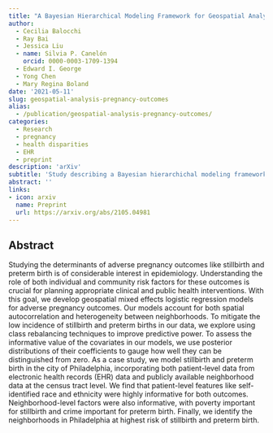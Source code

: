 ```yaml
---
title: "A Bayesian Hierarchical Modeling Framework for Geospatial Analysis of Adverse Pregnancy Outcomes"
author: 
  - Cecilia Balocchi
  - Ray Bai
  - Jessica Liu
  - name: Silvia P. Canelón
    orcid: 0000-0003-1709-1394
  - Edward I. George
  - Yong Chen
  - Mary Regina Boland
date: '2021-05-11'
slug: geospatial-analysis-pregnancy-outcomes
alias:
  - /publication/geospatial-analysis-pregnancy-outcomes/
categories:
  - Research
  - pregnancy
  - health disparities
  - EHR
  - preprint
description: 'arXiv'
subtitle: 'Study describing a Bayesian hierarchichal modeling framework used to explore which neighborhood-level factors and patient-level features were most informative for preterm birth and stillbirth pregnancy outcomes.'
abstract: ''
links:
- icon: arxiv
  name: Preprint
  url: https://arxiv.org/abs/2105.04981
---
```


## Abstract

Studying the determinants of adverse pregnancy outcomes like stillbirth and preterm birth is of considerable interest in epidemiology. Understanding the role of both individual and community risk factors for these outcomes is crucial for planning appropriate clinical and public health interventions. With this goal, we develop geospatial mixed effects logistic regression models for adverse pregnancy outcomes. Our models account for both spatial autocorrelation and heterogeneity between neighborhoods. To mitigate the low incidence of stillbirth and preterm births in our data, we explore using class rebalancing techniques to improve predictive power. To assess the informative value of the covariates in our models, we use posterior distributions of their coefficients to gauge how well they can be distinguished from zero. As a case study, we model stillbirth and preterm birth in the city of Philadelphia, incorporating both patient-level data from electronic health records (EHR) data and publicly available neighborhood data at the census tract level. We find that patient-level features like self-identified race and ethnicity were highly informative for both outcomes. Neighborhood-level factors were also informative, with poverty important for stillbirth and crime important for preterm birth. Finally, we identify the neighborhoods in Philadelphia at highest risk of stillbirth and preterm birth. 